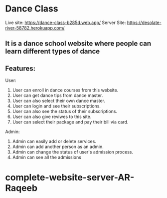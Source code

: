 # Dance Class

Live site: https://dance-class-b285d.web.app/
Server Site: https://desolate-river-58782.herokuapp.com/

## It is a dance school website where people can learn different types of dance 

## Features: 

User:
1. User can enroll in dance courses from this website.
2. User can get dance tips from dance master.
3. User can also select their own dance master.
4. User can login and see their subscriptions.
5. User can also see the status of their subscriptions.
6. User can also give reviwes to this site.
7. User can select their package and pay their bill via card.

Admin:
1. Admin can easily add or delete services.
2. Admin can add another person as an admin.
3. Admin can change the status of user's admission process.
4. Admin can see all the admissions
# complete-website-server-AR-Raqeeb
